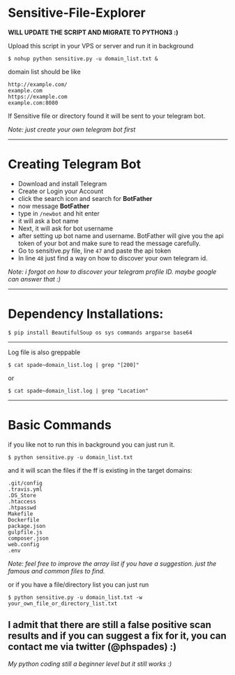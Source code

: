 # Sensitive-File-Explorer

**WILL UPDATE THE SCRIPT AND MIGRATE TO PYTHON3 :)**

Upload this script in your VPS or server and run it in background

`$ nohup python sensitive.py -u domain_list.txt &`

domain list should be like
```
http://example.com/
example.com
https://example.com
example.com:8080
```

If Sensitive file or directory found it will be sent to your telegram bot.

_Note: just create your own telegram bot first_

-----------------------------
# Creating Telegram Bot
* Download and install Telegram
* Create or Login your Account
* click the search icon and search for **BotFather**
* now message **BotFather**
* type in `/newbot` and hit enter
* it will ask a bot name
* Next, it will ask for bot username
* after setting up bot name and username. BotFather will give you the api token of your bot and make sure to read the message carefully.
* Go to sensitive.py file, line `47` and paste the api token
* In line `48` just find a way on how to discover your own telegram id.

_Note: i forgot on how to discover your telegram profile ID. maybe google can answer that :)_

-----------------------------
# Dependency Installations:

`$ pip install BeautifulSoup os sys commands argparse base64`

-----------------------------

Log file is also greppable

`$ cat spade~domain_list.log | grep "[200]"`

or

`$ cat spade~domain_list.log | grep "Location"`

-----------------------------
# Basic Commands

if you like not to run this in background you can just run it.

`$ python sensitive.py -u domain_list.txt`

and it will scan the files if the ff is existing in the target domains:

```
.git/config
.travis.yml
.DS_Store
.htaccess
.htpasswd
Makefile
Dockerfile
package.json
gulpfile.js
composer.json
web.config
.env
```

_Note: feel free to improve the array list if you have a suggestion. just the famous and common files to find._

or if you have a file/directory list you can just run

`$ python sensitive.py -u domain_list.txt -w your_own_file_or_directory_list.txt`

## I admit that there are still a false positive scan results and if you can suggest a fix for it, you can contact me via twitter (@phspades) :)
_My python coding still a beginner level but it still works :)_
